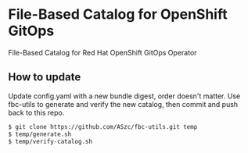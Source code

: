 # File-Based Catalog for OpenShift GitOps

File-Based Catalog for Red Hat OpenShift GitOps Operator

## How to update

Update config.yaml with a new bundle digest, order doesn't matter.
Use fbc-utils to generate and verify the new catalog, then commit and push back to this repo.

```bash
$ git clone https://github.com/ASzc/fbc-utils.git temp
$ temp/generate.sh
$ temp/verify-catalog.sh
```
